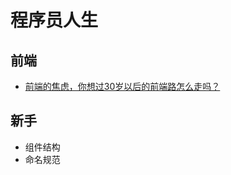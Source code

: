 程序员人生
========


## 前端

- [前端的焦虑，你想过30岁以后的前端路怎么走吗？](https://juejin.im/post/5b124fdd5188257d6c0465da)

## 新手

- 组件结构
- 命名规范
